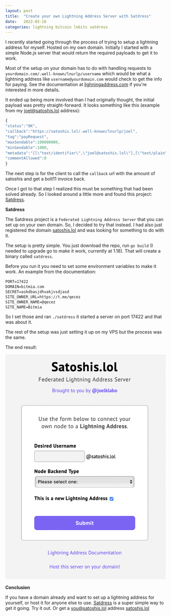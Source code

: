 ```yaml
---
layout: post
title:  "Create your own Lightning Address Server with Satdress"
date:   2022-05-16
categories: lightning bitcoin lnbits satdress
---
```


I recently started going through the process of trying to setup a lightning address for myself. Hosted on my own domain. Initially I started with a simple Node.js server that would return the required payloads to get it to work.

Most of the setup on your domain has to do with handling requests to `yourdomain.com/.well-known/lnurlp/username` which would be what a lightning address like `username@yourdomain.com` would check to get the info for paying. See the documentation at [lighningaddress.com](lightningaddress.com) if you're interested in more details.

It ended up being more involved than I had originally thought, the initial payload was pretty straight-forward. It looks something like this (example from my joel@satoshis.lol address):

```javascript
{ 
"status":"OK",
"callback":"https://satoshis.lol/.well-known/lnurlp/joel",
"tag":"payRequest",
"maxSendable":100000000,
"minSendable":1000,
"metadata":"[[\"text/identifier\",\"joel@satoshis.lol\"],[\"text/plain\",\"Satoshis to joel@satoshis.lol.\"]]",
"commentAllowed":0
}
```

The next step is for the client to call the `callback` url with the amount of satoshis and get a bolt11 invoice back.

Once I got to that step I realized this must be something that had been solved already. So I looked around a little more and found this project: [Satdress](https://github.com/fiatjaf/satdress/).

**Satdress**

The Satdress project is a `Federated Lightning Address Server` that you can set up on your own domain. So, I decided to try that instead. I had also just registered the domain [satoshis.lol](satoshis.lol) and was looking for something to do with it.

The setup is pretty simple. You just download the repo, run `go build` (I needed to upgrade go to make it work, currently at 1.18). That will create a binary called `satdress`.

Before you run it you need to set some environment variables to make it work. An example from the documentation:

```
PORT=17422
DOMAIN=bitmia.com
SECRET=askdbasjdhvakjvsdjasd
SITE_OWNER_URL=https://t.me/qecez
SITE_OWNER_NAME=@qecez
SITE_NAME=Bitmia
```

So I set those and ran `./satdress` it started a server on port 17422 and that was about it.

The rest of the setup was just setting it up on my VPS but the process was the same.

The end result:

![image](/assets/satoshis-lol-screenshot.png)

**Conclusion**

If you have a domain already and want to set up a lightning address for yourself, or host it for anyone else to use. [Satdress](https://github.com/fiatjaf/satdress/) is a super simple way to get it going. Try it out. Or get a you@satoshis.lol address [satoshis.lol](https://satoshis.lol)